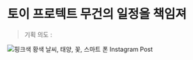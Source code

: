 # 토이 프로텍트 무건의 일정을 책임져
> 기획 의도 : 

![핑크색 황색 날씨, 태양,  꽃, 스마트 폰  Instagram Post](https://user-images.githubusercontent.com/103854287/235309250-b7006f41-c3ac-4338-93b1-ab52073d96f4.png)
